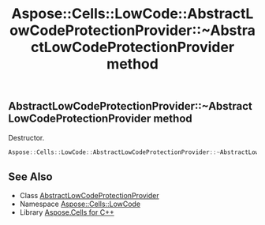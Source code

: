 ﻿---
title: Aspose::Cells::LowCode::AbstractLowCodeProtectionProvider::~AbstractLowCodeProtectionProvider method
linktitle: ~AbstractLowCodeProtectionProvider
second_title: Aspose.Cells for C++ API Reference
description: 'Aspose::Cells::LowCode::AbstractLowCodeProtectionProvider::~AbstractLowCodeProtectionProvider method. Destructor in C++.'
type: docs
weight: 200
url: /cpp/aspose.cells.lowcode/abstractlowcodeprotectionprovider/~abstractlowcodeprotectionprovider/
---
## AbstractLowCodeProtectionProvider::~AbstractLowCodeProtectionProvider method


Destructor.

```cpp
Aspose::Cells::LowCode::AbstractLowCodeProtectionProvider::~AbstractLowCodeProtectionProvider()
```

## See Also

* Class [AbstractLowCodeProtectionProvider](../)
* Namespace [Aspose::Cells::LowCode](../../)
* Library [Aspose.Cells for C++](../../../)
